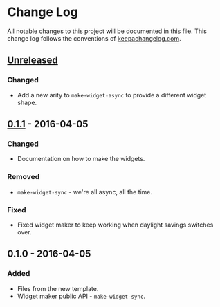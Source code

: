 # Change Log
All notable changes to this project will be documented in this file. This change log follows the conventions of [keepachangelog.com](http://keepachangelog.com/).

## [Unreleased]
### Changed
- Add a new arity to `make-widget-async` to provide a different widget shape.

## [0.1.1] - 2016-04-05
### Changed
- Documentation on how to make the widgets.

### Removed
- `make-widget-sync` - we're all async, all the time.

### Fixed
- Fixed widget maker to keep working when daylight savings switches over.

## 0.1.0 - 2016-04-05
### Added
- Files from the new template.
- Widget maker public API - `make-widget-sync`.

[Unreleased]: https://github.com/brabster/crucible/compare/0.1.1...HEAD
[0.1.1]: https://github.com/brabster/crucible/compare/0.1.0...0.1.1
